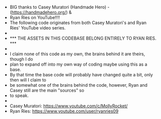 * BIG thanks to Casey Muratori (Handmade Hero) - (https://handmadehero.org/) &
* Ryan Ries on YouTube!!!!
* The following code originates from both Casey Muratori's and Ryan Ries' YouTube video series. 
* 
*	*** THE ASSETS IN THIS CODEBASE BELONG ENTIRELY TO RYAN RIES. ***
* 
* I claim none of this code as my own, the brains behind it are theirs, though I do
* plan to expand off into my own way of coding maybe using this as a base.
* By that time the base code will probably have changed quite a bit, only then will I claim to 
* be somewhat one of the brains behind the code, however, Ryan and Casey still are the main 	"sources" so 
* to speak.
* 
* Casey Muratori: https://www.youtube.com/c/MollyRocket/
* Ryan Ries:	  https://www.youtube.com/user/ryanries09
